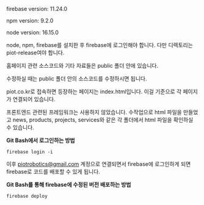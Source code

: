 firebase version: 11.24.0

npm version: 9.2.0

node version: 16.15.0

node, npm, firebase를 설치한 후 firebase에 로그인해야 합니다. 다만 디렉토리는 piot-release여야 합니다.

홈페이지 관련 소스코드와 기타 자료들은 public 폴더 안에 있습니다. 

수정하실 때는 public 폴더 안의 소스코드를 수정하시면 됩니다.

piot.co.kr로 접속하면 등장하는 페이지는 index.html입니다. 이걸 기준으로 각 페이지가 연결되어 있습니다. 

프론트엔드 관련된 프레임워크는 사용하지 않았습니다. 수작업으로 html 파일을 만들었고 news, products, projects, services와 같은 각 폴더에서 html 파일을 확인하실 수 있습니다. 



**Git Bash에서 로그인하는 방법**

```shell
firebase login -i
```

이후 piotrobotics@gmail.com 계정으로 연결되면서 firebase에 로그인하게 되면 firebase로 코드를 배포할 수 있게 됩니다.

**Git Bash를 통해 firebase에 수정된 버전 배포하는 방법**

```shell
firebase deploy
```

